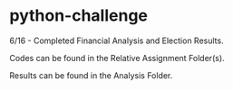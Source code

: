# python-challenge
 
6/16 - Completed Financial Analysis and Election Results.

Codes can be found in the Relative Assignment Folder(s). 

Results can be found in the Analysis Folder.
